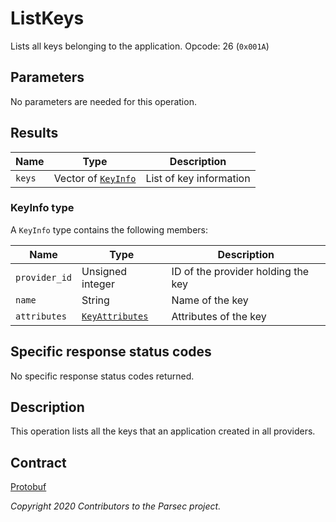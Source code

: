 # ListKeys

Lists all keys belonging to the application. Opcode: 26 (`0x001A`)

## Parameters

No parameters are needed for this operation.

## Results

| Name   | Type                                 | Description             |
|--------|--------------------------------------|-------------------------|
| `keys` | Vector of [`KeyInfo`](#keyinfo-type) | List of key information |

### KeyInfo type

A `KeyInfo` type contains the following members:

| Name          | Type                                                        | Description                        |
|---------------|-------------------------------------------------------------|------------------------------------|
| `provider_id` | Unsigned integer                                            | ID of the provider holding the key |
| `name`        | String                                                      | Name of the key                    |
| `attributes`  | [`KeyAttributes`](psa_key_attributes.md#keyattributes-type) | Attributes of the key              |

## Specific response status codes

No specific response status codes returned.

## Description

This operation lists all the keys that an application created in all providers.

## Contract

[Protobuf](https://github.com/parallaxsecond/parsec-operations/blob/master/protobuf/list_keys.proto)

*Copyright 2020 Contributors to the Parsec project.*
